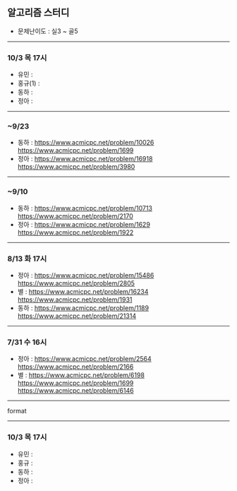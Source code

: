 ## 알고리즘 스터디

- 문제난이도 : 실3 ~ 골5

---
### 10/3 목 17시
- 유민 :
- 홍규(1) : 
- 동하 : 
- 정아 : 

---
### ~9/23
- 동하 : https://www.acmicpc.net/problem/10026 https://www.acmicpc.net/problem/1699
- 정아 : https://www.acmicpc.net/problem/16918 https://www.acmicpc.net/problem/3980

---
### ~9/10
- 동하 : https://www.acmicpc.net/problem/10713 https://www.acmicpc.net/problem/2170
- 정아 : https://www.acmicpc.net/problem/1629 https://www.acmicpc.net/problem/1922

---
### 8/13 화 17시
- 정아 : https://www.acmicpc.net/problem/15486 https://www.acmicpc.net/problem/2805
- 별 : https://www.acmicpc.net/problem/16234  https://www.acmicpc.net/problem/1931
- 동하 : https://www.acmicpc.net/problem/1189 https://www.acmicpc.net/problem/21314

---
### 7/31 수 16시
- 정아 : https://www.acmicpc.net/problem/2564 https://www.acmicpc.net/problem/2166
- 별 : https://www.acmicpc.net/problem/6198  https://www.acmicpc.net/problem/1699  https://www.acmicpc.net/problem/6146

---

format

---
### 10/3 목 17시
- 유민 :
- 홍규 : 
- 동하 : 
- 정아 : 
